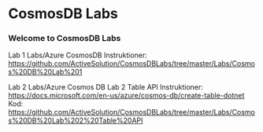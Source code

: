 # CosmosDB Labs

### Welcome to CosmosDB Labs

Lab 1
Labs/Azure CosmosDB
Instruktioner:
https://github.com/ActiveSolution/CosmosDBLabs/tree/master/Labs/Cosmos%20DB%20Lab%201

Lab 2 
Labs/Azure Cosmos DB Lab 2 Table API
Instruktioner: 
https://docs.microsoft.com/en-us/azure/cosmos-db/create-table-dotnet
Kod:
https://github.com/ActiveSolution/CosmosDBLabs/tree/master/Labs/Cosmos%20DB%20Lab%202%20Table%20API


